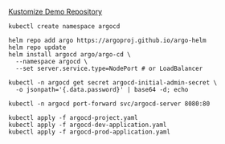 [Kustomize Demo Repository](https://github.com/eocndp/argocd-kustomize-demo)

```shell
kubectl create namespace argocd

helm repo add argo https://argoproj.github.io/argo-helm
helm repo update
helm install argocd argo/argo-cd \
  --namespace argocd \
  --set server.service.type=NodePort # or LoadBalancer
```

```shell
kubectl -n argocd get secret argocd-initial-admin-secret \
  -o jsonpath='{.data.password}' | base64 -d; echo

kubectl -n argocd port-forward svc/argocd-server 8080:80
```

```shell
kubectl apply -f argocd-project.yaml
kubectl apply -f argocd-dev-application.yaml
kubectl apply -f argocd-prod-application.yaml
```
